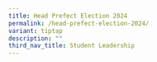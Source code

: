 ```yaml
---
title: Head Prefect Election 2024
permalink: /head-prefect-election-2024/
variant: tiptap
description: ""
third_nav_title: Student Leadership
---
```

